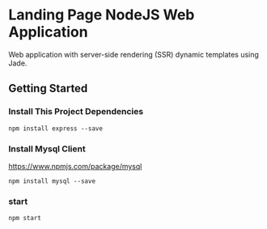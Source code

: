 # Landing Page NodeJS Web Application
Web application with server-side rendering (SSR) dynamic templates using Jade.
## Getting Started
### Install This Project Dependencies
```
npm install express --save
```

### Install Mysql Client 
https://www.npmjs.com/package/mysql
```
npm install mysql --save
```
### start
```
npm start
```

